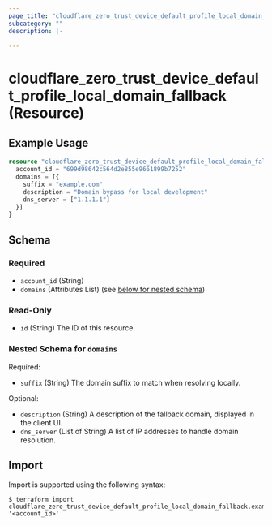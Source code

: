 ```yaml
---
page_title: "cloudflare_zero_trust_device_default_profile_local_domain_fallback Resource - Cloudflare"
subcategory: ""
description: |-
  
---
```


# cloudflare_zero_trust_device_default_profile_local_domain_fallback (Resource)



## Example Usage

```terraform
resource "cloudflare_zero_trust_device_default_profile_local_domain_fallback" "example_zero_trust_device_default_profile_local_domain_fallback" {
  account_id = "699d98642c564d2e855e9661899b7252"
  domains = [{
    suffix = "example.com"
    description = "Domain bypass for local development"
    dns_server = ["1.1.1.1"]
  }]
}
```

<!-- schema generated by tfplugindocs -->
## Schema

### Required

- `account_id` (String)
- `domains` (Attributes List) (see [below for nested schema](#nestedatt--domains))

### Read-Only

- `id` (String) The ID of this resource.

<a id="nestedatt--domains"></a>
### Nested Schema for `domains`

Required:

- `suffix` (String) The domain suffix to match when resolving locally.

Optional:

- `description` (String) A description of the fallback domain, displayed in the client UI.
- `dns_server` (List of String) A list of IP addresses to handle domain resolution.

## Import

Import is supported using the following syntax:

```shell
$ terraform import cloudflare_zero_trust_device_default_profile_local_domain_fallback.example '<account_id>'
```

